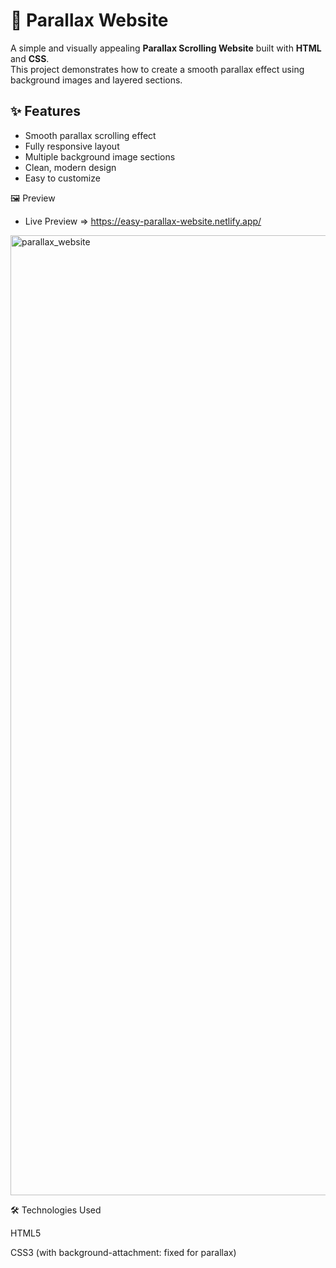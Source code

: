 # 🌄 Parallax Website

A simple and visually appealing **Parallax Scrolling Website** built with **HTML** and **CSS**.  
This project demonstrates how to create a smooth parallax effect using background images and layered sections.

## ✨ Features
- Smooth parallax scrolling effect
- Fully responsive layout
- Multiple background image sections
- Clean, modern design
- Easy to customize

🖼 Preview

- Live Preview => https://easy-parallax-website.netlify.app/

<img width="1024" height="1536" alt="parallax_website" src="https://github.com/user-attachments/assets/380cfb0d-5590-4fe1-8d00-8a59c129abdf" />


🛠 Technologies Used

HTML5

CSS3 (with background-attachment: fixed for parallax)
